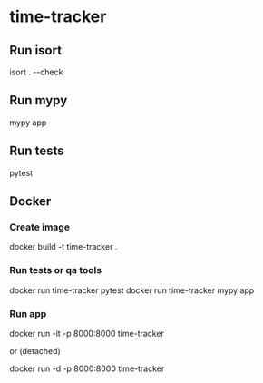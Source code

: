 # time-tracker

## Run isort

isort . --check 

## Run mypy

mypy app

## Run tests

pytest

## Docker

### Create image
docker build -t time-tracker .

### Run tests or qa tools
docker run time-tracker pytest
docker run time-tracker mypy app

### Run app
docker run -it -p 8000:8000 time-tracker

or (detached)

docker run -d -p 8000:8000 time-tracker